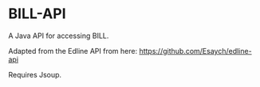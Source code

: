 # BILL-API
A Java API for accessing BILL.

Adapted from the Edline API from here: https://github.com/Esaych/edline-api

Requires Jsoup.
